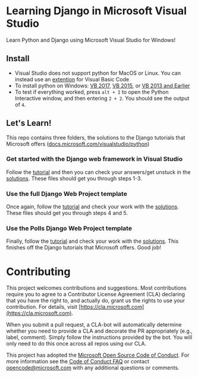 
# Learning Django in Microsoft Visual Studio

Learn Python and Django using Microsoft Visual Studio for Windows!

## Install

* Visual Studio does not support python for MacOS or Linux. You can instead use an [extention](https://code.visualstudio.com/docs/languages/python) for Visual Basic Code
* To install python on Windows: [VB 2017](https://docs.microsoft.com/en-us/visualstudio/python/installing-python-support-in-visual-studio?view=vs-2017#visual-studio-2017), [VB 2015](https://docs.microsoft.com/en-us/visualstudio/python/installing-python-support-in-visual-studio?view=vs-2017#visual-studio-2015), or [VB 2013 and Earlier](https://docs.microsoft.com/en-us/visualstudio/python/installing-python-support-in-visual-studio?view=vs-2017#visual-studio-2013-and-earlier)
* To test if everything worked, press ```alt + I``` to open the Python Interactive window, and then entering ```2 + 2```. You should see the output of ```4```.

## Let's Learn!

This repo contains three folders, the solutions to the Django tutorials that Microsoft offers ([docs.microsoft.com/visualstudio/python](https://docs.microsoft.com/visualstudio/python))

### Get started with the Django web framework in Visual Studio

Follow the [tutorial](https://docs.microsoft.com/visualstudio/python/learn-django-in-visual-studio-step-01-project-and-solution?view=vs-2017) and then you can check your answers/get unstuck in the [solutions](../master/BasicProject). These files should get you through steps 1-3.

### Use the full Django Web Project template

Once again, follow the [tutorial](https://docs.microsoft.com/visualstudio/python/learn-django-in-visual-studio-step-04-full-django-project-template?view=vs-2017) and check your work with the [solutions](../master/DjangoWeb). These files should get you through steps 4 and 5.

### Use the Polls Django Web Project template

Finally, follow the [tutorial](https://docs.microsoft.com/visualstudio/python/learn-django-in-visual-studio-step-06-polls-django-web-project-template?view=vs-2017) and check your work with the [solutions](../master/DjangoPolls). This finishes off the Django tutorials that Microsoft offers. Good job!

# Contributing

This project welcomes contributions and suggestions. Most contributions require you to agree to a
Contributor License Agreement (CLA) declaring that you have the right to, and actually do, grant us
the rights to use your contribution. For details, visit [https://cla.microsoft.com](https://cla.microsoft.com).

When you submit a pull request, a CLA-bot will automatically determine whether you need to provide
a CLA and decorate the PR appropriately (e.g., label, comment). Simply follow the instructions
provided by the bot. You will only need to do this once across all repos using our CLA.

This project has adopted the [Microsoft Open Source Code of Conduct](https://opensource.microsoft.com/codeofconduct/).
For more information see the [Code of Conduct FAQ](https://opensource.microsoft.com/codeofconduct/faq/) or
contact [opencode@microsoft.com](mailto:opencode@microsoft.com) with any additional questions or comments.
